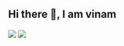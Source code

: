 ## Hi there 👋, I am vinam
<img align="center" src="https://github-readme-stats.vercel.app/api?username=v1nam&show_icons=true&layout=compact&theme=material-palenight&hide_border=true&include_all_commits=true" />
<img align="center" src="https://github-readme-stats.vercel.app/api/top-langs/?username=v1nam&layout=compact&card_width=443&show_icons=true&show_icons=true&theme=material-palenight&hide_border=true"/><br>

